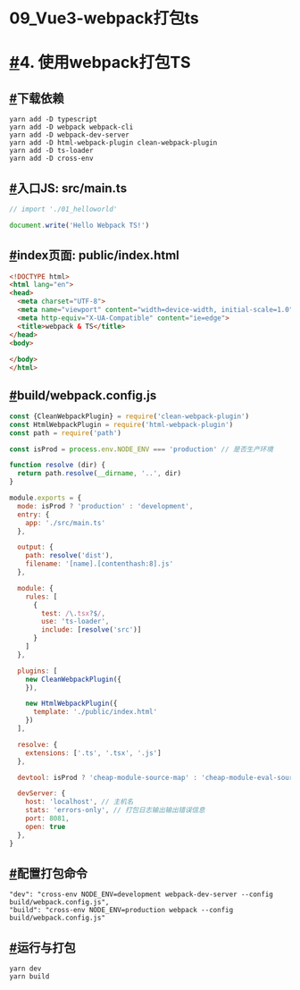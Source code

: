 # 09_Vue3-webpack打包ts


# [#](https://24kcs.github.io/vue3_study/chapter1/04_webpack打包.html#_4-使用webpack打包ts)4. 使用webpack打包TS

## [#](https://24kcs.github.io/vue3_study/chapter1/04_webpack打包.html#下载依赖)下载依赖

```text
yarn add -D typescript
yarn add -D webpack webpack-cli
yarn add -D webpack-dev-server
yarn add -D html-webpack-plugin clean-webpack-plugin
yarn add -D ts-loader
yarn add -D cross-env
```

## [#](https://24kcs.github.io/vue3_study/chapter1/04_webpack打包.html#入口js-src-main-ts)入口JS: src/main.ts

```typescript
// import './01_helloworld'

document.write('Hello Webpack TS!')
```

## [#](https://24kcs.github.io/vue3_study/chapter1/04_webpack打包.html#index页面-public-index-html)index页面: public/index.html

```html
<!DOCTYPE html>
<html lang="en">
<head>
  <meta charset="UTF-8">
  <meta name="viewport" content="width=device-width, initial-scale=1.0">
  <meta http-equiv="X-UA-Compatible" content="ie=edge">
  <title>webpack & TS</title>
</head>
<body>
  
</body>
</html>
```

## [#](https://24kcs.github.io/vue3_study/chapter1/04_webpack打包.html#build-webpack-config-js)build/webpack.config.js

```javascript
const {CleanWebpackPlugin} = require('clean-webpack-plugin')
const HtmlWebpackPlugin = require('html-webpack-plugin')
const path = require('path')

const isProd = process.env.NODE_ENV === 'production' // 是否生产环境

function resolve (dir) {
  return path.resolve(__dirname, '..', dir)
}

module.exports = {
  mode: isProd ? 'production' : 'development',
  entry: {
    app: './src/main.ts'
  },

  output: {
    path: resolve('dist'),
    filename: '[name].[contenthash:8].js'
  },

  module: {
    rules: [
      {
        test: /\.tsx?$/,
        use: 'ts-loader',
        include: [resolve('src')]
      }
    ]
  },

  plugins: [
    new CleanWebpackPlugin({
    }),

    new HtmlWebpackPlugin({
      template: './public/index.html'
    })
  ],

  resolve: {
    extensions: ['.ts', '.tsx', '.js']
  },

  devtool: isProd ? 'cheap-module-source-map' : 'cheap-module-eval-source-map',

  devServer: {
    host: 'localhost', // 主机名
    stats: 'errors-only', // 打包日志输出输出错误信息
    port: 8081,
    open: true
  },
}
```

## [#](https://24kcs.github.io/vue3_study/chapter1/04_webpack打包.html#配置打包命令)配置打包命令

```text
"dev": "cross-env NODE_ENV=development webpack-dev-server --config build/webpack.config.js",
"build": "cross-env NODE_ENV=production webpack --config build/webpack.config.js"
```

## [#](https://24kcs.github.io/vue3_study/chapter1/04_webpack打包.html#运行与打包)运行与打包

```text
yarn dev
yarn build
```
